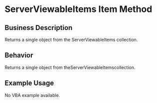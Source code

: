 # ServerViewableItems Item Method

## Business Description
Returns a single object from the ServerViewableItems collection.

## Behavior
Returns a single object from theServerViewableItemscollection.

## Example Usage
No VBA example available.